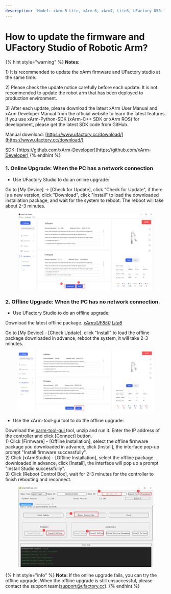 ```yaml
---
description: 'Model: xArm 5 Lite, xArm 6, xArm7, Lite6, UFactory 850.'
---
```


# How to update the firmware and UFactory Studio of Robotic Arm?

{% hint style="warning" %}
**Notes:**

1\) It is recommended to update the xArm firmware and UFactory studio at the same time.

2\) Please check the update notice carefully before each update. It is not recommended to update the robot arm that has been deployed to production environment.

3\) After each update, please download the latest xArm User Manual and xArm Developer Manual from the official website to learn the latest features. If you use xArm-Python-SDK (xArm-C++ SDK or xArm ROS) for development, please get the latest SDK code from GitHub.

Manual download: [https://www.ufactory.cc/download/](https://www.ufactory.cc/download/)

SDK: [https://github.com/xArm-Developer](https://github.com/xArm-Developer)
{% endhint %}

### 1. Online Upgrade: When the PC has a network connection

* Use UFactory Studio to do an online upgrade:

Go to \[My Device] → \[Check for Update], click "Check for Update", if there is a new version, click "Download", click "Install" to load the downloaded installation package, and wait for the system to reboot. The reboot will take about 2-3 minutes.

<figure><img src="../.gitbook/assets/image (1) (1) (1) (1) (1) (1) (1).png" alt=""><figcaption></figcaption></figure>

### 2. Offline Upgrade: When the PC has no network connection.

* Use UFactory Studio to do an offline upgrade:

Download the latest offline package.  [_xArm/UF850_](https://drive.google.com/drive/folders/11T6ixZy28ePsIlJ4r5RBgRK8HmmpPs7v?usp=drive\_link)   [_Lite6_](https://drive.google.com/drive/folders/1rLXSXA2BPXONl5iOBUJkanyLqhad6u8N?usp=drive\_link)

Go to \[My Device] - \[Check Update], click "Install" to load the offline package downloaded in advance, reboot the system, it will take 2-3 minutes.

<figure><img src="../.gitbook/assets/image (1) (1) (1) (1) (1) (1) (1) (1).png" alt=""><figcaption></figcaption></figure>

* Use the xArm-tool-gui tool to do the offline upgrade:

Download the[ xarm-tool-gui ](https://drive.google.com/drive/folders/1WOcMMRXo0XACg48d3BR2Ki-kUKioCyGm?usp=drive\_link)tool, unzip and run it. Enter the IP address of the controller and click \[Connect] button.\
1\) Click \[Firmware] - \[Offline Installation], select the offline firmware package you downloaded in advance, click \[Install], the interface pop-up prompt "Install firmware successfully".\
2\) Click \[xArmStudio] - \[Offline Installation], select the offline package downloaded in advance, click \[Install], the interface will pop up a prompt "Install Studio successfully".\
3\) Click \[Reboot Control Box], wait for 2-3 minutes for the controller to finish rebooting and reconnect.

<figure><img src="../.gitbook/assets/image (51).png" alt=""><figcaption></figcaption></figure>

{% hint style="info" %}
**Note:** If the online upgrade fails, you can try the offline upgrade. When the offline upgrade is still unsuccessful, please contact the support team(support@ufactory.cc).
{% endhint %}

